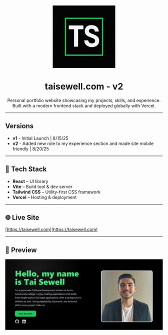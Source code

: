 <p align="center">
  <img src="public/Initials Logo.png" alt="TS Logo" width="200">
</p>

<h1 align="center"> 
    taisewell.com - v2
</h1>
<p align="center">
    Personal portfolio website showcasing my projects, skills, and experience.  
    Built with a modern frontend stack and deployed globally with Vercel.
</p>

---

## Versions
- **v1** - Initial Launch | 8/15/25
- **v2** - Added new role to my experience section and made site mobile friendly | 8/20/25 

---

## 🚀 Tech Stack
- **React** – UI library
- **Vite** – Build tool & dev server
- **Tailwind CSS** – Utility-first CSS framework
- **Vercel** – Hosting & deployment

---

## 🌐 Live Site
[https://taisewell.com](https://taisewell.com)

---

## 📸 Preview
![Portfolio Screenshot](public/Personal%20Website%20-%20Home%20Screen.png)

